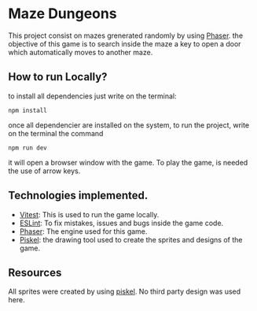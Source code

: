 # Maze Dungeons
This project consist on mazes grenerated randomly by using [Phaser](https://phaser.io/). the objective of this game is to search inside the maze a key to open a door which automatically moves to another maze.

## How to run Locally?
to install all dependencies just write on the terminal:

`npm install`

once all dependencier are installed on the system, to run the project, write on the terminal the command

`npm run dev`

it will open a browser window with the game. To play the game, is needed the use of arrow keys.

## Technologies implemented.

- [Vitest](https://vitest.dev/): This is used to run the game locally.
- [ESLint](https://eslint.org/): To fix mistakes, issues and bugs inside the game code.
- [Phaser](https://phaser.io/): The engine used for this game.
- [Piskel](https://www.piskelapp.com/): the drawing tool used to create the sprites and designs of the game.

## Resources
All sprites were created by using [piskel](https://www.piskelapp.com/). No third party design was used here.